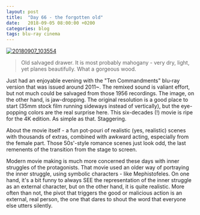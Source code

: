 ```yaml
---
layout: post
title:  "Day 66 - the forgotten old"
date:   2018-09-05 08:00:00 +0200
categories: blog
tags: blu-ray cinema
---
```


<a data-flickr-embed="true"  href="https://www.flickr.com/photos/137491954@N07/29589868947/in/dateposted/" title="20180907_103554"><img src="https://farm2.staticflickr.com/1894/29589868947_9b050245b6_k.jpg" alt="20180907_103554"></a><script async src="//embedr.flickr.com/assets/client-code.js" charset="utf-8"></script>

> Old salvaged drawer. It is most probably mahogany - very dry, light, yet planes beautifully. What a gorgeous wood.

Just had an enjoyable evening with the "Ten Commandments" blu-ray version that was issued around 2011~. The remixed sound is valiant effort, but not much could be salvaged from those 1956 recordings. The image, on the other hand, is jaw-dropping. The original resolution is a good place to start (35mm stock film running sideways instead of vertically), but the eye-popping colors are the real surprise here. This six-decades (!) movie is ripe for the 4K edition. As simple as that. Staggering.

About the movie itself - a fun pot-pouri of realistic (yes, realistic) scenes with thousands of extras, combined with awkward acting, especially from the female part. Those 50s'-style romance scenes just look odd, the last remenents of the transition from the stage to screen.

Modern movie making is much more concerned these days with inner struggles of the protagonists. That movie used an older way of portraying the inner struggle, using symbolic characters - like Mephistofeles. On one hand, it's a bit funny to always SEE the representation of the inner struggle as an external character, but on the other hand, it is quite realistic. More often than not, the pivot that triggers the good or malicious action is an external, real person, the one that dares to shout the word that everyone else utters silently.
